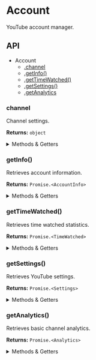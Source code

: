 # Account

YouTube account manager.

## API

* Account 
  * [.channel](#channel)
  * [.getInfo()](#getinfo)
  * [.getTimeWatched()](#gettimewatched)
  * [.getSettings()](#getsettings)
  * [.getAnalytics](#getanalytics)

<a name="channel"></a>
### channel

Channel settings.

**Returns:** `object`

<details>
<summary>Methods & Getters</summary>
<p>

- `<channel>#editName(new_name)`
  - Edits the name of the channel.

- `<channel>#editDescription(new_description)`
  - Edits channel description.

- `<channel>#getBasicAnalytics()`
  - Alias for [`Account#getAnalytics()`](#getanalytics) — returns basic channel analytics.

</p>
</details>

<a name="getinfo"></a>
### getInfo()

Retrieves account information.

**Returns:** `Promise.<AccountInfo>`

<details>
<summary>Methods & Getters</summary>
<p>

- `<accountinfo>#page`
  - Returns original InnerTube response (sanitized).

</p>
</details>

<a name="gettimewatched"></a>
### getTimeWatched()

Retrieves time watched statistics.

**Returns:** `Promise.<TimeWatched>`

<details>
<summary>Methods & Getters</summary>
<p>

- `<timewatched>#page`
  - Returns original InnerTube response (sanitized).

</p>
</details>

<a name="getsettings"></a>
### getSettings()

Retrieves YouTube settings.

**Returns:** `Promise.<Settings>`

<details>
<summary>Methods & Getters</summary>
<p>

- `<settings>#selectSidebarItem(name)`
  - Selects an item from the sidebar menu. Use `settings#sidebar_items` to see available items.

- `<settings>#getSettingOption(name)`
  - Finds a setting by name and returns it. Use `settings#setting_options` to see available options.

- `<settings>#setting_options`
  - Returns settings available in the page.

- `<settings>#sidebar_items`
  - Returns options available in the sidebar menu.

</p>
</details>

<a name="getanalytics"></a>
### getAnalytics()

Retrieves basic channel analytics.

**Returns:** `Promise.<Analytics>`

<details>
<summary>Methods & Getters</summary>
<p>

- `<analytics>#page`
  - Returns original InnerTube response (sanitized).

</p>
</details>